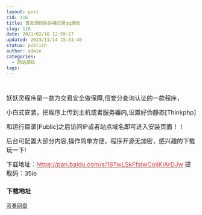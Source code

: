 ```yaml
---
layout: post
cid: 116
title: 首发源码防诈骗记录qq源码
slug: 116
date: 2021/02/16 12:59:17
updated: 2023/11/14 15:51:40
status: publish
author: admin
categories: 
  - 网站源码
tags: 
---
```



<div alt="潮男心博客 www.cnx0.com" >
				<p>
	<a class="pics" href="/upload/1/888552/images/20210216/202102161006003838.png" rel="pics"><img src="http://www.aishoujizy.com/upload/1/888552/images/20210216/202102161006003838.png" class="scrollLoading" data-url="/upload/1/888552/images/20210216/202102161006003838.png" alt=""></a> <a class="pics" href="/upload/1/888552/images/20210216/20210216100740574057.png" rel="pics"><img src="http://www.aishoujizy.com/upload/1/888552/images/20210216/202102161006003838.png" class="scrollLoading" data-url="/upload/1/888552/images/20210216/20210216100740574057.png" alt=""></a> 
</p>
<p>
	<span style="font-size:16px;">妖妖灵程序是一款为交易安全做保障,信誉分查询认证的一款程序，</span>
</p>
<p>
	<span style="font-size:16px;">小白式安装，把程序上传到主机或者服务器内,设置好伪静态[Thinkphp]</span>
</p>
<p>
	<span style="font-size:16px;">和运行目录[Public]之后访问IP或者站点域名即可进入安装页面！！</span>
</p>
<p>
	<span style="font-size:16px;">后台可配置大部分内容,操作简单方便，程序开源无加密，感兴趣的下载玩一下!<br></span>
</p>
<p>
	<span style="font-size:16px;">下载地址：<a href="https://pan.baidu.com/s/18TwLSkFfslwCoIjKlArDJw" target="_blank"><span style="color:#E53333;">https://pan.baidu.com/s/18TwLSkFfslwCoIjKlArDJw</span></a>&#160;</span><span style="font-size:16px;">提取码：35io&#160;</span>
</p>
<div id="fengexuxian"></div>
<div class="page-content-intro main-article"><div class="down-url-wrap"> 
<h3 class="tit">
<i class="ico"></i>下载地址</h3>
<a href="#down" onclick="window.open('https://asj.lanzous.com/iWTRnlpts3g');return false;" class="sbtn" title=""><i class="ico"></i><i class="line"></i>蓝奏网盘</a> &#160;

</div></div>			</div>
			